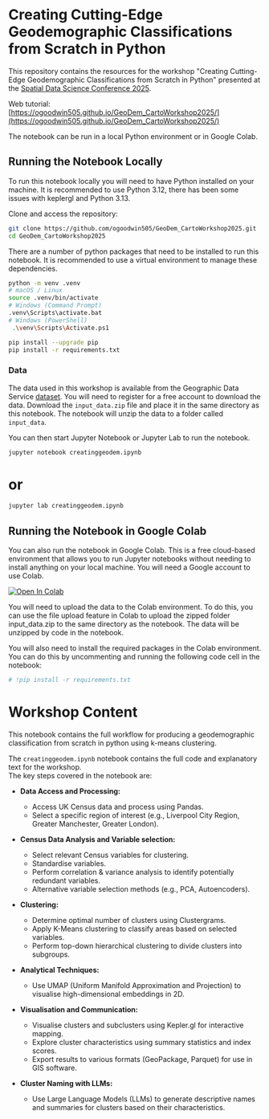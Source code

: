 # Creating Cutting-Edge Geodemographic Classifications from Scratch in Python

This repository contains the resources for the workshop "Creating Cutting-Edge Geodemographic Classifications from Scratch in Python" presented at the [Spatial Data Science Conference 2025](https://spatial-data-science-conference.com/2025/newyork).

Web tutorial: [https://ogoodwin505.github.io/GeoDem_CartoWorkshop2025/](https://ogoodwin505.github.io/GeoDem_CartoWorkshop2025/)

The notebook can be run in a local Python environment or in Google Colab.
## Running the Notebook Locally
To run this notebook locally you will need to have Python installed on your machine. It is recommended to use Python 3.12, there has been some issues with keplergl and Python 3.13.

Clone and access the repository:

```bash
git clone https://github.com/ogoodwin505/GeoDem_CartoWorkshop2025.git
cd GeoDem_CartoWorkshop2025
```

There are a number of python packages that need to be installed to run this notebook. It is recommended to use a virtual environment to manage these dependencies.

```bash
python -m venv .venv
# macOS / Linux
source .venv/bin/activate
# Windows (Command Prompt)
.venv\Scripts\activate.bat
# Windows (PowerShell)
 .\venv\Scripts\Activate.ps1

pip install --upgrade pip
pip install -r requirements.txt
```

### Data

The data used in this workshop is available from the Geographic Data Service [dataset](https://data.geods.ac.uk/dataset/creating-an-open-geodemographic-classification-using-k-means-clustering-in-python). You will need to register for a free account to download the data.
Download the `input_data.zip` file and place it in the same directory as this notebook. The notebook will unzip the data to a folder called `input_data`.

You can then start Jupyter Notebook or Jupyter Lab to run the notebook.

```bash
jupyter notebook creatinggeodem.ipynb
```
# or
```bash
jupyter lab creatinggeodem.ipynb
```

## Running the Notebook in Google Colab

You can also run the notebook in Google Colab. This is a free cloud-based environment that allows you to run Jupyter notebooks without needing to install anything on your local machine. You will need a Google account to use Colab.

 [![Open In Colab](https://colab.research.google.com/assets/colab-badge.svg)](https://colab.research.google.com/github/ogoodwin505/GeoDem_CartoWorkshop2025/blob/main/creatinggeodem.ipynb)

You will need to upload the data to the Colab environment. To do this, you can use the file upload feature in Colab to upload the zipped folder input_data.zip to the same directory as the notebook. The data will be unzipped by code in the notebook.

You will also need to install the required packages in the Colab environment. You can do this by uncommenting and running the following code cell in the notebook:

```python
# !pip install -r requirements.txt
```

# Workshop Content

This notebook contains the full workflow for producing a geodemographic classification from scratch in python using k-means clustering. 

The `creatinggeodem.ipynb` notebook contains the full code and explanatory text for the workshop.  
The key steps covered in the notebook are:

* **Data Access and Processing:**
    * Access UK Census data and process using Pandas.
    * Select a specific region of interest (e.g., Liverpool City Region, Greater Manchester, Greater London).

* **Census Data Analysis and Variable selection:**
    * Select relevant Census variables for clustering.
    * Standardise variables.
    * Perform correlation & variance analysis to identify potentially redundant variables.
    * Alternative variable selection methods (e.g., PCA, Autoencoders).

* **Clustering:**
    * Determine optimal number of clusters using Clustergrams.
    * Apply K-Means clustering to classify areas based on selected variables.
    * Perform top-down hierarchical clustering to divide clusters into subgroups.
    
* **Analytical Techniques:**
    * Use UMAP (Uniform Manifold Approximation and Projection) to visualise high-dimensional embeddings in 2D.

* **Visualisation and Communication:**
    * Visualise clusters and subclusters using Kepler.gl for interactive mapping.
    * Explore cluster characteristics using summary statistics and index scores.
    * Export results to various formats (GeoPackage, Parquet) for use in GIS software.
    
* **Cluster Naming with LLMs:**
    * Use Large Language Models (LLMs) to generate descriptive names and summaries for clusters based on their characteristics.